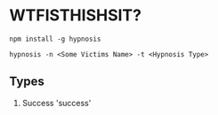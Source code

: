 # WTFISTHISHSIT?

```
npm install -g hypnosis
```

```
hypnosis -n <Some Victims Name> -t <Hypnosis Type>
```

## Types

1. Success 'success'
